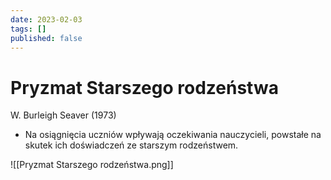 ```yaml
---
date: 2023-02-03
tags: []
published: false
---
```

# Pryzmat Starszego rodzeństwa

W. Burleigh Seaver (1973)
- Na osiągnięcia uczniów wpływają oczekiwania nauczycieli, powstałe na skutek ich doświadczeń ze starszym rodzeństwem.

![[Pryzmat Starszego rodzeństwa.png]]